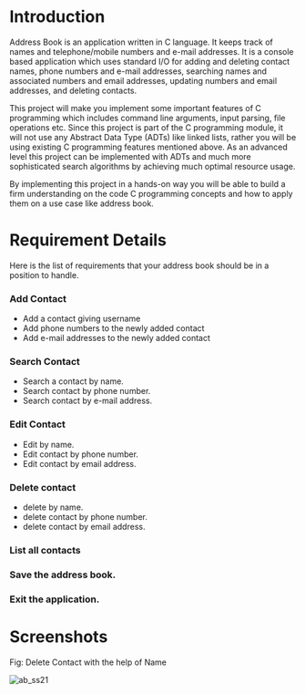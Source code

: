 # Introduction
Address Book is an application written in C language. It keeps track of names and telephone/mobile numbers and e-mail addresses. It is a console based application which uses standard I/O for adding and deleting contact names, phone numbers and e-mail addresses, searching names and associated numbers and email addresses, updating numbers and email addresses, and deleting contacts.

This project will make you implement some important features of C programming which includes command line arguments, input parsing, file operations etc. Since this project is part of the C programming module, it will not use any Abstract Data Type (ADTs) like linked lists, rather you will be using existing C programming features mentioned above. As an advanced level this project can be implemented with ADTs and much more sophisticated search algorithms by achieving much optimal resource usage. 

By implementing this project in a hands-on way you will be able to build a firm understanding on the code C programming concepts and how to apply them on a use case like address book.

# Requirement Details
Here is the list of requirements that your address book should be in a position to handle. 


### Add Contact
- Add a contact giving username
- Add phone numbers to the newly added contact
- Add e-mail addresses to the newly added contact

### Search Contact
- Search a contact by name.
- Search contact by phone number.
- Search contact by e-mail address.

### Edit Contact
- Edit by name.
- Edit contact by phone number.
- Edit contact by email address.

### Delete contact
- delete by name.
- delete contact by phone number.
- delete contact by email address.

### List all contacts
### Save the address book.
### Exit the application.

# Screenshots
Fig: Delete Contact with the help of Name

![ab_ss21](https://github.com/sufiyanattar/Address-Book/assets/109298044/a993f530-845e-42a2-ae9a-acbe4d12eaa3)
